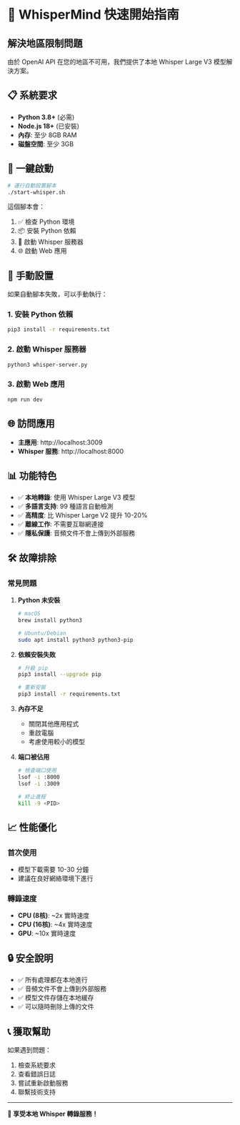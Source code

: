 # 🚀 WhisperMind 快速開始指南

## 解決地區限制問題

由於 OpenAI API 在您的地區不可用，我們提供了本地 Whisper Large V3 模型解決方案。

## 📋 系統要求

- **Python 3.8+** (必需)
- **Node.js 18+** (已安裝)
- **內存**: 至少 8GB RAM
- **磁盤空間**: 至少 3GB

## 🎯 一鍵啟動

```bash
# 運行自動設置腳本
./start-whisper.sh
```

這個腳本會：
1. ✅ 檢查 Python 環境
2. 📦 安裝 Python 依賴
3. 🎵 啟動 Whisper 服務器
4. 🌐 啟動 Web 應用

## 🔧 手動設置

如果自動腳本失敗，可以手動執行：

### 1. 安裝 Python 依賴

```bash
pip3 install -r requirements.txt
```

### 2. 啟動 Whisper 服務器

```bash
python3 whisper-server.py
```

### 3. 啟動 Web 應用

```bash
npm run dev
```

## 🌐 訪問應用

- **主應用**: http://localhost:3009
- **Whisper 服務**: http://localhost:8000

## 📊 功能特色

- ✅ **本地轉錄**: 使用 Whisper Large V3 模型
- ✅ **多語言支持**: 99 種語言自動檢測
- ✅ **高精度**: 比 Whisper Large V2 提升 10-20%
- ✅ **離線工作**: 不需要互聯網連接
- ✅ **隱私保護**: 音頻文件不會上傳到外部服務

## 🛠️ 故障排除

### 常見問題

1. **Python 未安裝**
   ```bash
   # macOS
   brew install python3
   
   # Ubuntu/Debian
   sudo apt install python3 python3-pip
   ```

2. **依賴安裝失敗**
   ```bash
   # 升級 pip
   pip3 install --upgrade pip
   
   # 重新安裝
   pip3 install -r requirements.txt
   ```

3. **內存不足**
   - 關閉其他應用程式
   - 重啟電腦
   - 考慮使用較小的模型

4. **端口被佔用**
   ```bash
   # 檢查端口使用
   lsof -i :8000
   lsof -i :3009
   
   # 終止進程
   kill -9 <PID>
   ```

## 📈 性能優化

### 首次使用
- 模型下載需要 10-30 分鐘
- 建議在良好網絡環境下進行

### 轉錄速度
- **CPU (8核)**: ~2x 實時速度
- **CPU (16核)**: ~4x 實時速度
- **GPU**: ~10x 實時速度

## 🔒 安全說明

- ✅ 所有處理都在本地進行
- ✅ 音頻文件不會上傳到外部服務
- ✅ 模型文件存儲在本地緩存
- ✅ 可以隨時刪除上傳的文件

## 📞 獲取幫助

如果遇到問題：

1. 檢查系統要求
2. 查看錯誤日誌
3. 嘗試重新啟動服務
4. 聯繫技術支持

---

**🎉 享受本地 Whisper 轉錄服務！**



